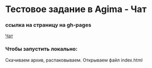 # Тестовое задание в Agima - Чат
### ссылка на страницу на gh-pages
[Чат](https://shishovka.github.io/agima_chat.github.io/)
### Чтобы запустить локально:
Cкачиваем архив, распаковываем. Открываем файл index.html
